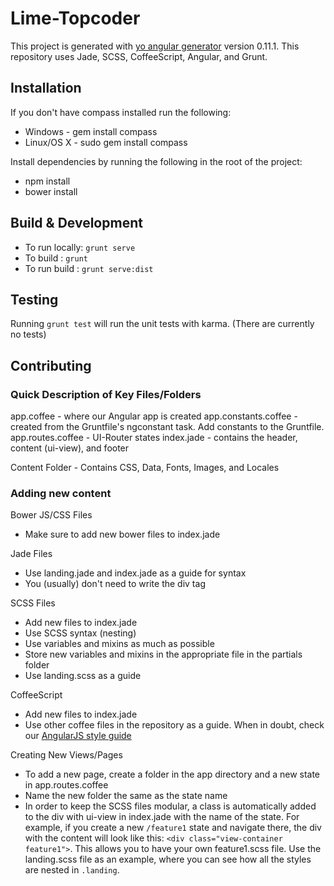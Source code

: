 # Lime-Topcoder

This project is generated with [yo angular generator](https://github.com/yeoman/generator-angular)
version 0.11.1. This repository uses Jade, SCSS, CoffeeScript, Angular, and Grunt.

## Installation

If you don't have compass installed run the following:

 - Windows    - gem install compass
 - Linux/OS X - sudo gem install compass

Install dependencies by running the following in the root of the project:

 - npm install
 - bower install

## Build & Development

- To run locally: `grunt serve`
- To build      : `grunt`
- To run build  : `grunt serve:dist`

## Testing

Running `grunt test` will run the unit tests with karma. (There are currently no tests)

## Contributing

### Quick Description of Key Files/Folders

app.coffee           - where our Angular app is created
app.constants.coffee - created from the Gruntfile's ngconstant task. Add constants to the Gruntfile.
app.routes.coffee    - UI-Router states
index.jade           - contains the header, content (ui-view), and footer

Content Folder - Contains CSS, Data, Fonts, Images, and Locales

### Adding new content

Bower JS/CSS Files
  - Make sure to add new bower files to index.jade

Jade Files
  - Use landing.jade and index.jade as a guide for syntax
  - You (usually) don't need to write the div tag

SCSS Files
  - Add new files to index.jade
  - Use SCSS syntax (nesting)
  - Use variables and mixins as much as possible
  - Store new variables and mixins in the appropriate file in the partials folder
  - Use landing.scss as a guide

CoffeeScript
  - Add new files to index.jade
  - Use other coffee files in the repository as a guide. When in doubt, check our [AngularJS style guide](https://github.com/appirio-tech/angularjs-styleguide)

Creating New Views/Pages
  - To add a new page, create a folder in the app directory and a new state in app.routes.coffee
  - Name the new folder the same as the state name
  - In order to keep the SCSS files modular, a class is automatically added to the div with ui-view in index.jade with the name of the state. For example, if you create a new `/feature1` state and navigate there, the div with the content will look like this: `<div class="view-container feature1">`. This allows you to have your own feature1.scss file. Use the landing.scss file as an example, where you can see how all the styles are nested in `.landing`.
